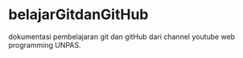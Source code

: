 # belajarGitdanGitHub
dokumentasi pembelajaran git dan gitHub dari channel youtube web programming UNPAS.
